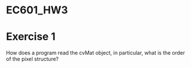 # EC601_HW3
# Exercise 1
How does a program read the cvMat object, in particular, what is the
order of the pixel structure?
